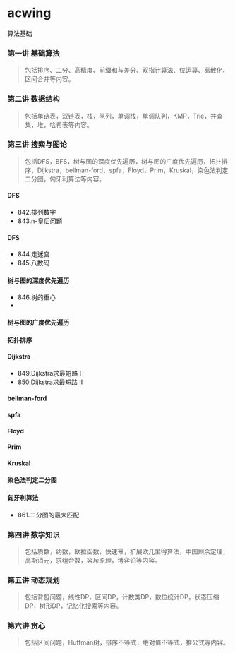 # acwing
算法基础

### 第一讲 基础算法
> 包括排序、二分、高精度、前缀和与差分、双指针算法、位运算、离散化、区间合并等内容。

### 第二讲 数据结构
> 包括单链表，双链表，栈，队列，单调栈，单调队列，KMP，Trie，并查集，堆，哈希表等内容。

### 第三讲 搜索与图论
> 包括DFS，BFS，树与图的深度优先遍历，树与图的广度优先遍历，拓扑排序，Dijkstra，bellman-ford，spfa，Floyd，Prim，Kruskal，染色法判定二分图，匈牙利算法等内容。

#### DFS
* 842.排列数字
* 843.n-皇后问题
#### DFS
* 844.走迷宫
* 845.八数码
#### 树与图的深度优先遍历
* 846.树的重心
* 

#### 树与图的广度优先遍历


#### 拓扑排序


#### Dijkstra
* 849.Dijkstra求最短路 I
* 850.Dijkstra求最短路 II

#### bellman-ford

#### spfa

#### Floyd

#### Prim
#### Kruskal
#### 染色法判定二分图

#### 匈牙利算法
* 861.二分图的最大匹配


### 第四讲 数学知识
> 包括质数，约数，欧拉函数，快速幂，扩展欧几里得算法，中国剩余定理，高斯消元，求组合数，容斥原理，博弈论等内容。

### 第五讲 动态规划
> 包括背包问题，线性DP，区间DP，计数类DP，数位统计DP，状态压缩DP，树形DP，记忆化搜索等内容。

### 第六讲 贪心
> 包括区间问题，Huffman树，排序不等式，绝对值不等式，推公式等内容。
